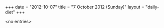 +++
date = "2012-10-07"
title = "7 October 2012 (Sunday)"
layout = "daily-diet"
+++


\<no entries\>
